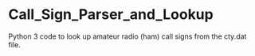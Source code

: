 # Call_Sign_Parser_and_Lookup
Python 3 code to look up amateur radio (ham) call signs from the cty.dat file. 
